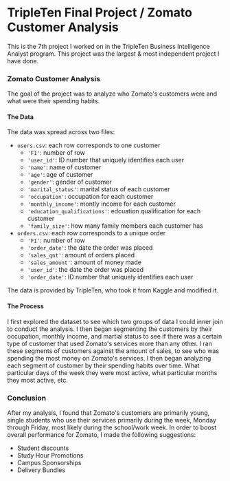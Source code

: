 # TripleTen Final Project / Zomato Customer Analysis
This is the 7th project I worked on in the TripleTen Business Intelligence Analyst program. This project was the largest & most independent project I have done.

### Zomato Customer Analysis

The goal of the project was to analyze who Zomato's customers were and what were their spending habits.

#### The Data

The data was spread across two files:

- `users.csv`: each row corresponds to one customer  
    - `'F1'`: number of row  
    - `'user_id'`: ID number that uniquely identifies each user
    - `'name'`: name of customer 
    - `'age'`: age of customer  
    - `'gender'`: gender of customer  
    - `'marital_status'`: marital status of each customer  
    - `'occupation'`: occupation for each customer 
    - `'monthly_income'`: montly income for each customer 
    - `'education_qualifications'`: edcuation qualification for each customer
    - `'family_size'`: how many family members each customer has 
- `orders.csv`: each row corresponds to a unique order  
    - `'F1'`: number of row  
    - `'order_date'`: the date the order was placed
    - `'sales_qnt'`: amount of orders placed
    - `'sales_amount'`: amount of money made
    - `'user_id'`: the date the order was placed
    - `'order_date'`: ID number that uniquely identifies each user

The data is provided by TripleTen, who took it from Kaggle and modified it.

#### The Process

I first explored the dataset to see which two groups of data I could inner join to conduct the analysis. I then began segmenting the customers by their occupation, monthly income, and martial status to see if there was a certain type of customer that used Zomato's services more than any other. I ran these segments of customers against the amount of sales, to see who was spending the most money on Zomato's services. I then began analyzing each segment of customer by their spending habits over time. What particular days of the week they were most active, what particular months they most active, etc. 

### Conclusion

After my analysis, I found that Zomato's customers are primarily young, single students who use their services primarily during the week, Monday through Friday, most likely during the school/work week. In order to boost overall performance for Zomato, I made the following suggestions:
- Student discounts
- Study Hour Promotions
- Campus Sponsorships
- Delivery Bundles
